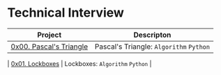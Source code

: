# Technical Interview

| Project | Descripton |
| ------- | ---------- |
| [0x00. Pascal's Triangle](./0x00-pascal_triangle)| Pascal's Triangle: `Algorithm` `Python` |

| [0x01. Lockboxes](./0x01-lockboxes) | Lockboxes: `Algorithm` `Python` |
